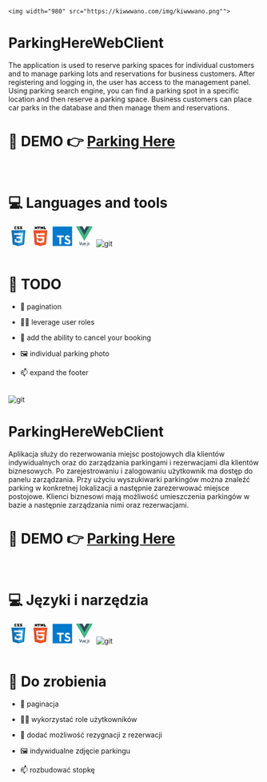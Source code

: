 # <p align="center" dir="auto">
    <img width="980" src="https://kiwwwano.com/img/kiwwwano.png"">
</p>

# ParkingHereWebClient
The application is used to reserve parking spaces for individual customers and to manage parking lots and reservations for business customers. After registering and logging in, the user has access to the management panel. Using parking search engine, you can find a parking spot in a specific location and then reserve a parking space. 
Business customers can place car parks in the database and then manage them and reservations.
</br>
# 🚀 DEMO 👉 <a href="https://parkinghere.kiwwwano.com" rel="nofollow">Parking Here</a>
</br>

# 💻 Languages and tools
<div align="left">
    <img src="https://raw.githubusercontent.com/devicons/devicon/master/icons/css3/css3-original-wordmark.svg" alt="css3" width="40" height="40"/>
    <img src="https://raw.githubusercontent.com/devicons/devicon/master/icons/html5/html5-original-wordmark.svg" alt="html5" width="40" height="40"/>
    <img src="https://raw.githubusercontent.com/devicons/devicon/master/icons/typescript/typescript-original.svg" alt="typescript" width="40" height="40"/>
    <img src="https://raw.githubusercontent.com/devicons/devicon/master/icons/vuejs/vuejs-original-wordmark.svg" alt="vuejs" width="40" height="40"/>
    <img src="https://www.vectorlogo.zone/logos/git-scm/git-scm-icon.svg" alt="git" width="40" height="40"/>
 </div></br>

# 📝 TODO

- 📄 pagination

- 👨‍💻 leverage user roles

- 🤝 add the ability to cancel your booking

- 🖼️ individual parking photo

- 📫 expand the footer
  
</br>

<img src="https://www.svgrepo.com/show/405584/flag-for-flag-poland.svg" alt="git" width="70" height="70"/>


# ParkingHereWebClient
Aplikacja służy do rezerwowania miejsc postojowych dla klientów indywidualnych oraz do zarządzania parkingami i rezerwacjami dla klientów biznesowych. Po zarejestrowaniu i zalogowaniu użytkownik ma dostęp do panelu zarządzania. Przy użyciu wyszukiwarki parkingów można znaleźć parking w konkretnej lokalizacji a następnie zarezerwować miejsce postojowe.
Klienci biznesowi mają możliwość umieszczenia parkingów w bazie a następnie zarządzania nimi oraz rezerwacjami.
</br>
# 🚀 DEMO 👉 <a href="https://parkinghere.kiwwwano.com" rel="nofollow">Parking Here</a>
</br>

# 💻 Języki i narzędzia
<div align="left">
    <img src="https://raw.githubusercontent.com/devicons/devicon/master/icons/css3/css3-original-wordmark.svg" alt="css3" width="40" height="40"/>
    <img src="https://raw.githubusercontent.com/devicons/devicon/master/icons/html5/html5-original-wordmark.svg" alt="html5" width="40" height="40"/>
    <img src="https://raw.githubusercontent.com/devicons/devicon/master/icons/typescript/typescript-original.svg" alt="typescript" width="40" height="40"/>
    <img src="https://raw.githubusercontent.com/devicons/devicon/master/icons/vuejs/vuejs-original-wordmark.svg" alt="vuejs" width="40" height="40"/>
    <img src="https://www.vectorlogo.zone/logos/git-scm/git-scm-icon.svg" alt="git" width="40" height="40"/>
 </div></br>

# 📝 Do zrobienia

- 📄 paginacja
  
- 👨‍💻 wykorzystać role użytkowników

- 🤝 dodać możliwość rezygnacji z rezerwacji

- 🖼️ indywidualne zdjęcie parkingu

- 📫 rozbudować stopkę
